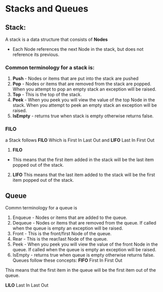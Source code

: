 # Stacks and Queues

## Stack:

A stack is a data structure that consists of **Nodes**

* Each Node references the next Node in the stack, but does not reference its previous.

### Common terminology for a stack is:

1. **Push** - Nodes or items that are put into the stack are pushed
2. **Pop** - Nodes or items that are removed from the stack are popped. When you attempt to pop an empty stack an exception will be raised.
3. **Top** - This is the top of the stack.
4. **Peek** - When you peek you will view the value of the top Node in the stack. When you attempt to peek an empty stack an exception will be raised.
5. **IsEmpty** - returns true when stack is empty otherwise returns false.

### FILO
a Stack follows **FILO** Which is First In Last Out and **LIFO** Last In First Out
1. **FILO**
* This means that the first item added in the stack will be the last item popped out of the stack.

2. **LIFO**
This means that the last item added to the stack will be the first item popped out of the stack.
## Queue
Commn terminology for a queue is

1. Enqueue - Nodes or items that are added to the queue.
2. Dequeue - Nodes or items that are removed from the queue. If called when the queue is empty an exception will be raised.
3. Front - This is the front/first Node of the queue.
4. Rear - This is the rear/last Node of the queue.
5. Peek - When you peek you will view the value of the front Node in the queue. If called when the queue is empty an exception will be raised.
6. IsEmpty - returns true when queue is empty otherwise returns false.
Queues follow these concepts:
**FIFO**
First In First Out

This means that the first item in the queue will be the first item out of the queue.

**LILO**
Last In Last Out